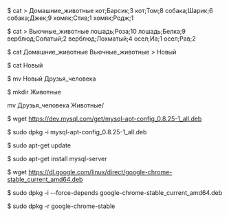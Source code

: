 $ cat > Домашние_животные
кот;Барсик;3
кот;Том;8
собака;Шарик;6
собака;Джек;9
хомяк;Стив;1
хомяк;Родж;1

$ cat > Вьючные_животные
лошадь;Роза;10
лошадь;Белка;9
верблюд;Сопатый;2
верблюд;Лохматый;4
осел;Иа;1
осел;Рав;2

$ cat Домашние_животные Вьючные_животные > Новый

$ cat Новый 

$ mv Новый Друзья_человека

$ mkdir Животные

mv Друзья_человека Животные/


$ wget https://dev.mysql.com/get/mysql-apt-config_0.8.25-1_all.deb

$ sudo dpkg -i mysql-apt-config_0.8.25-1_all.deb

$ sudo apt-get update

$ sudo apt-get install mysql-server

$ wget https://dl.google.com/linux/direct/google-chrome-stable_current_amd64.deb

$ sudo dpkg -i --force-depends google-chrome-stable_current_amd64.deb

$ sudo dpkg -r google-chrome-stable
